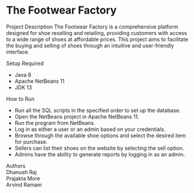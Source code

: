 # The Footwear Factory

Project Description
The Footwear Factory is a comprehensive platform designed for shoe reselling and retailing, providing customers with access to a wide range of shoes at affordable prices. This project aims to facilitate the buying and selling of shoes through an intuitive and user-friendly interface.

Setup Required
- Java 8
- Apache NetBeans 11
- JDK 13

How to Run
- Run all the SQL scripts in the specified order to set up the database.
- Open the NetBeans project in Apache NetBeans 11.
- Run the program from NetBeans.
- Log in as either a user or an admin based on your credentials.
- Browse through the available shoe options and select the desired item for purchase.
- Sellers can list their shoes on the website by selecting the sell option.
- Admins have the ability to generate reports by logging in as an admin.

Authors<br>
Dhanush Raj<br>
Prajakta More<br>
Arvind Ramam<br>
